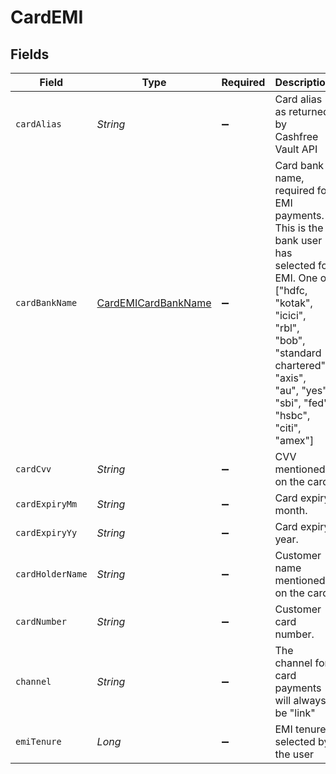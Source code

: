 # CardEMI


## Fields

| Field                                                                                                                                                                                                                  | Type                                                                                                                                                                                                                   | Required                                                                                                                                                                                                               | Description                                                                                                                                                                                                            |
| ---------------------------------------------------------------------------------------------------------------------------------------------------------------------------------------------------------------------- | ---------------------------------------------------------------------------------------------------------------------------------------------------------------------------------------------------------------------- | ---------------------------------------------------------------------------------------------------------------------------------------------------------------------------------------------------------------------- | ---------------------------------------------------------------------------------------------------------------------------------------------------------------------------------------------------------------------- |
| `cardAlias`                                                                                                                                                                                                            | *String*                                                                                                                                                                                                               | :heavy_minus_sign:                                                                                                                                                                                                     | Card alias as returned by Cashfree Vault API                                                                                                                                                                           |
| `cardBankName`                                                                                                                                                                                                         | [CardEMICardBankName](../../models/shared/CardEMICardBankName.md)                                                                                                                                                      | :heavy_minus_sign:                                                                                                                                                                                                     | Card bank name, required for EMI payments. This is the bank user has selected for EMI. One of ["hdfc, "kotak", "icici", "rbl", "bob", "standard chartered", "axis", "au", "yes", "sbi", "fed", "hsbc", "citi", "amex"] |
| `cardCvv`                                                                                                                                                                                                              | *String*                                                                                                                                                                                                               | :heavy_minus_sign:                                                                                                                                                                                                     | CVV mentioned on the card.                                                                                                                                                                                             |
| `cardExpiryMm`                                                                                                                                                                                                         | *String*                                                                                                                                                                                                               | :heavy_minus_sign:                                                                                                                                                                                                     | Card expiry month.                                                                                                                                                                                                     |
| `cardExpiryYy`                                                                                                                                                                                                         | *String*                                                                                                                                                                                                               | :heavy_minus_sign:                                                                                                                                                                                                     | Card expiry year.                                                                                                                                                                                                      |
| `cardHolderName`                                                                                                                                                                                                       | *String*                                                                                                                                                                                                               | :heavy_minus_sign:                                                                                                                                                                                                     | Customer name mentioned on the card.                                                                                                                                                                                   |
| `cardNumber`                                                                                                                                                                                                           | *String*                                                                                                                                                                                                               | :heavy_minus_sign:                                                                                                                                                                                                     | Customer card number.                                                                                                                                                                                                  |
| `channel`                                                                                                                                                                                                              | *String*                                                                                                                                                                                                               | :heavy_minus_sign:                                                                                                                                                                                                     | The channel for card payments will always be "link"                                                                                                                                                                    |
| `emiTenure`                                                                                                                                                                                                            | *Long*                                                                                                                                                                                                                 | :heavy_minus_sign:                                                                                                                                                                                                     | EMI tenure selected by the user                                                                                                                                                                                        |